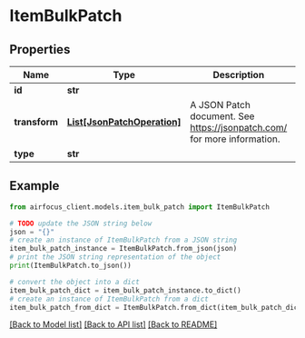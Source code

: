 # ItemBulkPatch


## Properties

Name | Type | Description | Notes
------------ | ------------- | ------------- | -------------
**id** | **str** |  | 
**transform** | [**List[JsonPatchOperation]**](JsonPatchOperation.md) | A JSON Patch document. See https://jsonpatch.com/ for more information. | 
**type** | **str** |  | 

## Example

```python
from airfocus_client.models.item_bulk_patch import ItemBulkPatch

# TODO update the JSON string below
json = "{}"
# create an instance of ItemBulkPatch from a JSON string
item_bulk_patch_instance = ItemBulkPatch.from_json(json)
# print the JSON string representation of the object
print(ItemBulkPatch.to_json())

# convert the object into a dict
item_bulk_patch_dict = item_bulk_patch_instance.to_dict()
# create an instance of ItemBulkPatch from a dict
item_bulk_patch_from_dict = ItemBulkPatch.from_dict(item_bulk_patch_dict)
```
[[Back to Model list]](../README.md#documentation-for-models) [[Back to API list]](../README.md#documentation-for-api-endpoints) [[Back to README]](../README.md)


